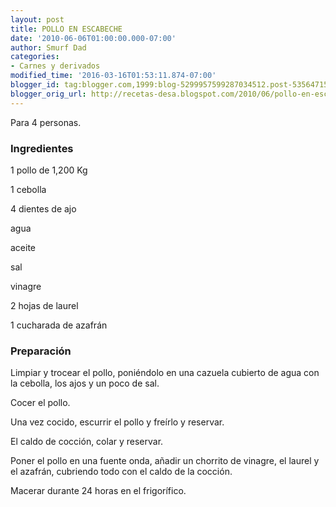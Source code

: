 ```yaml
---
layout: post
title: POLLO EN ESCABECHE
date: '2010-06-06T01:00:00.000-07:00'
author: Smurf Dad
categories:
- Carnes y derivados
modified_time: '2016-03-16T01:53:11.874-07:00'
blogger_id: tag:blogger.com,1999:blog-5299957599287034512.post-5356471565130548603
blogger_orig_url: http://recetas-desa.blogspot.com/2010/06/pollo-en-escabeche.html
---
```


Para 4 personas.

<h3>Ingredientes</h3>


1 pollo de 1,200 Kg

1 cebolla

4 dientes de ajo

agua

aceite

sal

vinagre

2 hojas de laurel

1 cucharada de azafr&aacute;n

<h3>Preparaci&oacute;n</h3>


Limpiar y trocear el pollo, poni&eacute;ndolo en una cazuela cubierto de agua con la cebolla, los ajos y un poco de sal.

Cocer el pollo.

Una vez cocido, escurrir el pollo y fre&iacute;rlo y reservar.

El caldo de cocci&oacute;n, colar y reservar.

Poner el pollo en una fuente onda, a&ntilde;adir un chorrito de vinagre, el laurel y el azafr&aacute;n, cubriendo todo con el caldo de la cocci&oacute;n.

Macerar durante 24 horas en el frigor&iacute;fico.

